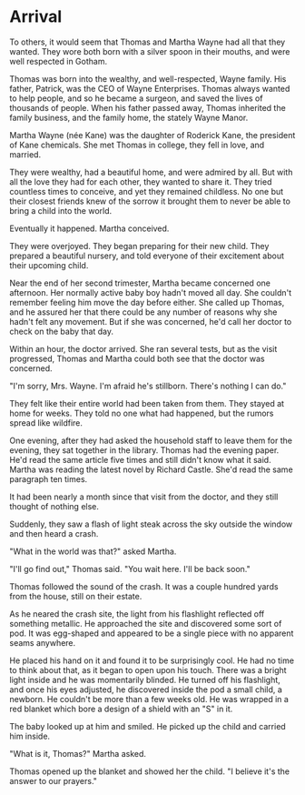 # Arrival

To others, it would seem that Thomas and Martha Wayne had all that they
wanted. They wore both born with a silver spoon in their mouths, and were well
respected in Gotham.

Thomas was born into the wealthy, and well-respected, Wayne family. His father,
Patrick, was the CEO of Wayne Enterprises. Thomas always wanted to help people,
and so he became a surgeon, and saved the lives of thousands of people. When his father
passed away, Thomas inherited the family business, and the family home, the
stately Wayne Manor.

Martha Wayne (née Kane) was the daughter of Roderick Kane, the president of Kane
chemicals. She met Thomas in college, they fell in love, and married.

They were wealthy, had a beautiful home, and were admired by all. But with all
the love they had for each other, they wanted to share it. They tried countless
times to conceive, and yet they remained childless. No one but their closest
friends knew of the sorrow it brought them to never be able to bring a child
into the world.

Eventually it happened. Martha conceived. 

They were overjoyed. They began preparing for their new child. They
prepared a beautiful nursery, and told everyone of their excitement about their
upcoming child.

Near the end of her second trimester, Martha became concerned one afternoon. Her
normally active baby boy hadn't moved all day. She couldn't remember feeling him
move the day before either. She called up Thomas, and he assured her that there
could be any number of reasons why she hadn't felt any movement. But if
she was concerned, he'd call her doctor to check on the baby that day.

Within an hour, the doctor arrived. She ran several tests, but as the visit
progressed, Thomas and Martha could both see that the doctor was concerned.

"I'm sorry, Mrs. Wayne. I'm afraid he's stillborn. There's nothing I can do."

They felt like their entire world had been taken from them. They stayed at home
for weeks. They told no one what had happened, but the rumors spread like
wildfire.

One evening, after they had asked the household staff to leave them for the
evening, they sat together in the library. Thomas had the evening paper. He'd
read the same article five times and still didn't know what it said. Martha
was reading the latest novel by Richard Castle. She'd read the same paragraph
ten times.

It had been nearly a month since that visit from the doctor, and they still
thought of nothing else.

Suddenly, they saw a flash of light steak across the sky outside the window and
then heard a crash.

"What in the world was that?" asked Martha.

"I'll go find out," Thomas said. "You wait here. I'll be back soon."

Thomas followed the sound of the crash. It was a couple hundred yards from the
house, still on their estate.

As he neared the crash site, the light from his flashlight reflected off
something metallic. He approached the site and discovered some sort of pod. It
was egg-shaped and appeared to be a single piece with no apparent seams
anywhere.

He placed his hand on it and found it to be surprisingly cool. He had no time to
think about that, as it began to open upon his touch. There was a bright light
inside and he was momentarily blinded. He turned off his flashlight, and once
his eyes adjusted, he discovered inside the pod a small child, a newborn. He
couldn't be more than a few weeks old. He was wrapped in a red blanket which
bore a design of a shield with an "S" in it.

The baby looked up at him and smiled. He picked up the child and carried him
inside.

"What is it, Thomas?" Martha asked.

Thomas opened up the blanket and showed her the child. "I believe it's the
answer to our prayers."
